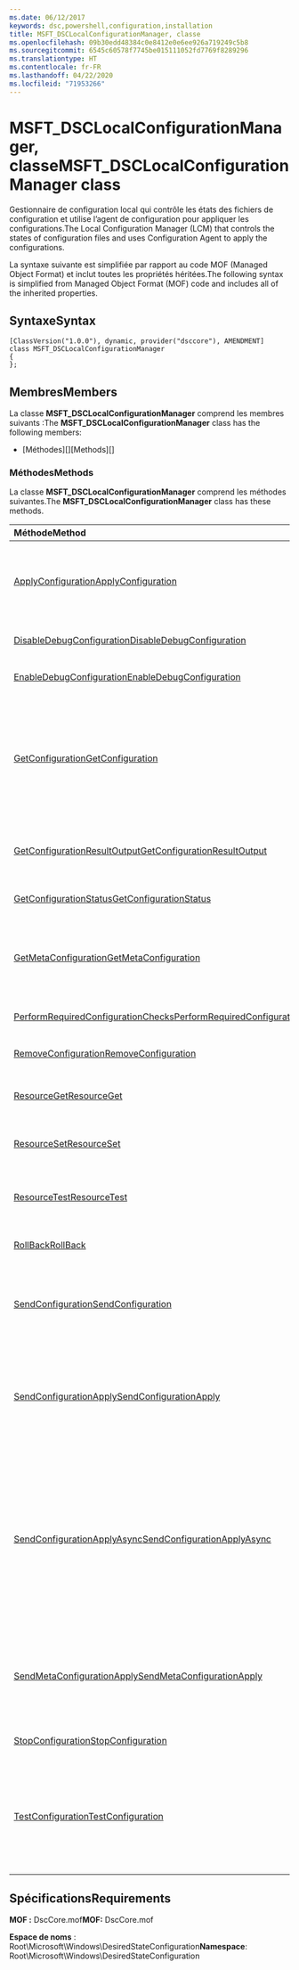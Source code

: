 ```yaml
---
ms.date: 06/12/2017
keywords: dsc,powershell,configuration,installation
title: MSFT_DSCLocalConfigurationManager, classe
ms.openlocfilehash: 09b30edd48384c0e8412e0e6ee926a719249c5b8
ms.sourcegitcommit: 6545c60578f7745be015111052fd7769f8289296
ms.translationtype: HT
ms.contentlocale: fr-FR
ms.lasthandoff: 04/22/2020
ms.locfileid: "71953266"
---
```

# <a name="msft_dsclocalconfigurationmanager-class"></a><span data-ttu-id="e1cad-103">MSFT_DSCLocalConfigurationManager, classe</span><span class="sxs-lookup"><span data-stu-id="e1cad-103">MSFT_DSCLocalConfigurationManager class</span></span>

<span data-ttu-id="e1cad-104">Gestionnaire de configuration local qui contrôle les états des fichiers de configuration et utilise l’agent de configuration pour appliquer les configurations.</span><span class="sxs-lookup"><span data-stu-id="e1cad-104">The Local Configuration Manager (LCM) that controls the states of configuration files and uses Configuration Agent to apply the configurations.</span></span>

<span data-ttu-id="e1cad-105">La syntaxe suivante est simplifiée par rapport au code MOF (Managed Object Format) et inclut toutes les propriétés héritées.</span><span class="sxs-lookup"><span data-stu-id="e1cad-105">The following syntax is simplified from Managed Object Format (MOF) code and includes all of the inherited properties.</span></span>

## <a name="syntax"></a><span data-ttu-id="e1cad-106">Syntaxe</span><span class="sxs-lookup"><span data-stu-id="e1cad-106">Syntax</span></span>

```
[ClassVersion("1.0.0"), dynamic, provider("dsccore"), AMENDMENT]
class MSFT_DSCLocalConfigurationManager
{
};
```

## <a name="members"></a><span data-ttu-id="e1cad-107">Membres</span><span class="sxs-lookup"><span data-stu-id="e1cad-107">Members</span></span>

<span data-ttu-id="e1cad-108">La classe **MSFT_DSCLocalConfigurationManager** comprend les membres suivants :</span><span class="sxs-lookup"><span data-stu-id="e1cad-108">The **MSFT_DSCLocalConfigurationManager** class has the following members:</span></span>

- <span data-ttu-id="e1cad-109">[Méthodes][]</span><span class="sxs-lookup"><span data-stu-id="e1cad-109">[Methods][]</span></span>

### <a name="methods"></a><span data-ttu-id="e1cad-110">Méthodes</span><span class="sxs-lookup"><span data-stu-id="e1cad-110">Methods</span></span>

<span data-ttu-id="e1cad-111">La classe **MSFT_DSCLocalConfigurationManager** comprend les méthodes suivantes.</span><span class="sxs-lookup"><span data-stu-id="e1cad-111">The **MSFT_DSCLocalConfigurationManager** class has these methods.</span></span>

|<span data-ttu-id="e1cad-112">Méthode</span><span class="sxs-lookup"><span data-stu-id="e1cad-112">Method</span></span> |<span data-ttu-id="e1cad-113">Description</span><span class="sxs-lookup"><span data-stu-id="e1cad-113">Description</span></span> |
|:--- |:---|
| [<span data-ttu-id="e1cad-114">ApplyConfiguration</span><span class="sxs-lookup"><span data-stu-id="e1cad-114">ApplyConfiguration</span></span>](msft-dsclocalconfigurationmanager-applyconfiguration.md)| <span data-ttu-id="e1cad-115">Utilise l’agent de configuration pour appliquer la configuration en attente.</span><span class="sxs-lookup"><span data-stu-id="e1cad-115">Uses the Configuration Agent to apply the configuration that is pending.</span></span>|
| [<span data-ttu-id="e1cad-116">DisableDebugConfiguration</span><span class="sxs-lookup"><span data-stu-id="e1cad-116">DisableDebugConfiguration</span></span>](msft-dsclocalconfigurationmanager-disabledebugconfiguration.md)| <span data-ttu-id="e1cad-117">Désactive le débogage des ressources DSC.</span><span class="sxs-lookup"><span data-stu-id="e1cad-117">Disables DSC resource debugging.</span></span>|
| [<span data-ttu-id="e1cad-118">EnableDebugConfiguration</span><span class="sxs-lookup"><span data-stu-id="e1cad-118">EnableDebugConfiguration</span></span>](msft-dsclocalconfigurationmanager-enabledebugconfiguration.md)| <span data-ttu-id="e1cad-119">Active le débogage des ressources DSC.</span><span class="sxs-lookup"><span data-stu-id="e1cad-119">Enables DSC resource debugging.</span></span>|
| [<span data-ttu-id="e1cad-120">GetConfiguration</span><span class="sxs-lookup"><span data-stu-id="e1cad-120">GetConfiguration</span></span>](msft-dsclocalconfigurationmanager-getconfiguration.md)| <span data-ttu-id="e1cad-121">Envoie le document de configuration au nœud géré et utilise la méthode **Get** de l’agent de configuration pour appliquer la configuration.</span><span class="sxs-lookup"><span data-stu-id="e1cad-121">Sends the configuration document to the managed node and uses the **Get** method of the Configuration Agent to apply the configuration.</span></span>|
| [<span data-ttu-id="e1cad-122">GetConfigurationResultOutput</span><span class="sxs-lookup"><span data-stu-id="e1cad-122">GetConfigurationResultOutput</span></span>](msft-dsclocalconfigurationmanager-getconfigurationresultoutput.md)| <span data-ttu-id="e1cad-123">Obtient la sortie de l’agent de configuration associée à un travail spécifique.</span><span class="sxs-lookup"><span data-stu-id="e1cad-123">Gets the Configuration Agent output relating to a specific job.</span></span>|
| [<span data-ttu-id="e1cad-124">GetConfigurationStatus</span><span class="sxs-lookup"><span data-stu-id="e1cad-124">GetConfigurationStatus</span></span>](msft-dsclocalconfigurationmanager-getconfigurationstatus.md)| <span data-ttu-id="e1cad-125">Obtenez l’historique des états de la configuration.</span><span class="sxs-lookup"><span data-stu-id="e1cad-125">Get the configuration status history.</span></span>|
| [<span data-ttu-id="e1cad-126">GetMetaConfiguration</span><span class="sxs-lookup"><span data-stu-id="e1cad-126">GetMetaConfiguration</span></span>](msft-dsclocalconfigurationmanager-getmetaconfiguration.md)| <span data-ttu-id="e1cad-127">Obtient les paramètres du Gestionnaire de configuration local qui permettent de contrôler l’agent de configuration.</span><span class="sxs-lookup"><span data-stu-id="e1cad-127">Gets the LCM settings that are used to control Configuration Agent.</span></span>|
| [<span data-ttu-id="e1cad-128">PerformRequiredConfigurationChecks</span><span class="sxs-lookup"><span data-stu-id="e1cad-128">PerformRequiredConfigurationChecks</span></span>](msft-dsclocalconfigurationmanager-performrequiredconfigurationchecks.md)| <span data-ttu-id="e1cad-129">Démarre la vérification de cohérence.</span><span class="sxs-lookup"><span data-stu-id="e1cad-129">Starts the consistency check.</span></span>|
| [<span data-ttu-id="e1cad-130">RemoveConfiguration</span><span class="sxs-lookup"><span data-stu-id="e1cad-130">RemoveConfiguration</span></span>](msft-dsclocalconfigurationmanager-removeconfiguration.md)| <span data-ttu-id="e1cad-131">Supprime les fichiers de configuration.</span><span class="sxs-lookup"><span data-stu-id="e1cad-131">Removes the configuration files.</span></span>|
| [<span data-ttu-id="e1cad-132">ResourceGet</span><span class="sxs-lookup"><span data-stu-id="e1cad-132">ResourceGet</span></span>](msft-dsclocalconfigurationmanager-resourceget.md)| <span data-ttu-id="e1cad-133">Appelle directement la méthode **Get** d’une ressource DSC.</span><span class="sxs-lookup"><span data-stu-id="e1cad-133">Directly calls the **Get** method of a DSC resource.</span></span>|
| [<span data-ttu-id="e1cad-134">ResourceSet</span><span class="sxs-lookup"><span data-stu-id="e1cad-134">ResourceSet</span></span>](msft-dsclocalconfigurationmanager-resourceset.md)| <span data-ttu-id="e1cad-135">Appelle directement la méthode **Set** d’une ressource DSC.</span><span class="sxs-lookup"><span data-stu-id="e1cad-135">Directly calls the **Set** method of a DSC resource.</span></span>|
| [<span data-ttu-id="e1cad-136">ResourceTest</span><span class="sxs-lookup"><span data-stu-id="e1cad-136">ResourceTest</span></span>](msft-dsclocalconfigurationmanager-resourcetest.md)| <span data-ttu-id="e1cad-137">Appelle directement la méthode **Test** d’une ressource DSC.</span><span class="sxs-lookup"><span data-stu-id="e1cad-137">Directly calls the **Test** method of a DSC resource.</span></span>|
| [<span data-ttu-id="e1cad-138">RollBack</span><span class="sxs-lookup"><span data-stu-id="e1cad-138">RollBack</span></span>](msft-dsclocalconfigurationmanager-rollback.md)| <span data-ttu-id="e1cad-139">Restaure une configuration précédente.</span><span class="sxs-lookup"><span data-stu-id="e1cad-139">Rolls back to a previous configuration.</span></span>|
| [<span data-ttu-id="e1cad-140">SendConfiguration</span><span class="sxs-lookup"><span data-stu-id="e1cad-140">SendConfiguration</span></span>](msft-dsclocalconfigurationmanager-sendconfiguration.md)| <span data-ttu-id="e1cad-141">Envoie le document de configuration au nœud géré et l’enregistre comme une modification en attente.</span><span class="sxs-lookup"><span data-stu-id="e1cad-141">Sends the configuration document to the managed node and saves it as a pending change.</span></span>|
| [<span data-ttu-id="e1cad-142">SendConfigurationApply</span><span class="sxs-lookup"><span data-stu-id="e1cad-142">SendConfigurationApply</span></span>](msft-dsclocalconfigurationmanager-sendconfigurationapply.md)| <span data-ttu-id="e1cad-143">Envoie le document de configuration au nœud géré et utilise l’agent de configuration pour appliquer la configuration.</span><span class="sxs-lookup"><span data-stu-id="e1cad-143">Sends the configuration document to the managed node and uses the Configuration Agent to apply the configuration.</span></span>|
| [<span data-ttu-id="e1cad-144">SendConfigurationApplyAsync</span><span class="sxs-lookup"><span data-stu-id="e1cad-144">SendConfigurationApplyAsync</span></span>](msft-dsclocalconfigurationmanager-sendconfigurationapplyasync.md)| <span data-ttu-id="e1cad-145">Envoyez le document de configuration au nœud géré et commencez à utiliser l’agent de configuration pour appliquer la configuration.</span><span class="sxs-lookup"><span data-stu-id="e1cad-145">Send the configuration document to the managed node and start using the Configuration Agent to apply the configuration.</span></span> <span data-ttu-id="e1cad-146">Utilisez GetConfigurationResultOutput pour récupérer la sortie du résultat.</span><span class="sxs-lookup"><span data-stu-id="e1cad-146">Use GetConfigurationResultOutput to retrieve result output.</span></span>|
| [<span data-ttu-id="e1cad-147">SendMetaConfigurationApply</span><span class="sxs-lookup"><span data-stu-id="e1cad-147">SendMetaConfigurationApply</span></span>](msft-dsclocalconfigurationmanager-sendmetaconfigurationapply.md)| <span data-ttu-id="e1cad-148">Définit les paramètres du Gestionnaire de configuration local qui permettent de contrôler l’agent de configuration.</span><span class="sxs-lookup"><span data-stu-id="e1cad-148">Sets the LCM settings that are used to control the Configuration Agent.</span></span>|
| [<span data-ttu-id="e1cad-149">StopConfiguration</span><span class="sxs-lookup"><span data-stu-id="e1cad-149">StopConfiguration</span></span>](msft-dsclocalconfigurationmanager-stopconfiguration.md)| <span data-ttu-id="e1cad-150">Arrête la configuration en cours.</span><span class="sxs-lookup"><span data-stu-id="e1cad-150">Stops the configuration that is in progress.</span></span>|
| [<span data-ttu-id="e1cad-151">TestConfiguration</span><span class="sxs-lookup"><span data-stu-id="e1cad-151">TestConfiguration</span></span>](msft-dsclocalconfigurationmanager-testconfiguration.md)| <span data-ttu-id="e1cad-152">Envoie le document de configuration au nœud géré et vérifie la configuration actuelle par rapport au document.</span><span class="sxs-lookup"><span data-stu-id="e1cad-152">Sends the configuration document to the managed node and verifies the current configuration against the document.</span></span>|

## <a name="requirements"></a><span data-ttu-id="e1cad-153">Spécifications</span><span class="sxs-lookup"><span data-stu-id="e1cad-153">Requirements</span></span>

<span data-ttu-id="e1cad-154">**MOF :** DscCore.mof</span><span class="sxs-lookup"><span data-stu-id="e1cad-154">**MOF:** DscCore.mof</span></span>

<span data-ttu-id="e1cad-155">**Espace de noms** : Root\Microsoft\Windows\DesiredStateConfiguration</span><span class="sxs-lookup"><span data-stu-id="e1cad-155">**Namespace**: Root\Microsoft\Windows\DesiredStateConfiguration</span></span>
